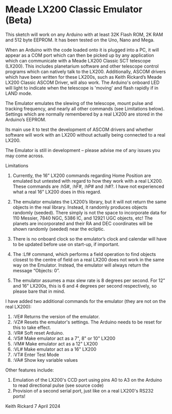 # Meade LX200 Classic Emulator (Beta)

This sketch will work on any Arduino with at least 32K Flash ROM, 2K RAM and 512 byte EEPROM.  It has been tested on the Uno, Nano and Mega.

When an Arduino with the code loaded onto it is plugged into a PC, it will appear as a COM port which can then be picked up by any application which can communicate with a Meade LX200 Classic SCT telescope (LX200).  This includes planetarium software and other telescope control programs which can natively talk to the LX200.  Additionally, ASCOM drivers which have been written for these LX200s, such as Keith Rickard’s Meade LX200 Classic ASCOM Driver, will also work.  The Arduino's onboard LED will light to indicate when the telescope is 'moving' and flash rapidly if in LAND mode.

The Emulator emulates the slewing of the telescope, mount pulse and tracking frequency, and nearly all other commands (see Limitations below).  Settings which are normally remembered by a real LX200 are stored in the Arduino’s EEPROM.

Its main use it to test the development of ASCOM drivers and whether software will work with an LX200 without actually being connected to a real LX200.

The Emulator is still in development – please advise me of any issues you may come across.

Limitations

1)	Currently, the 16” LX200 commands regarding Home Position are emulated but untested with regard to how they work with a real LX200.  These commands are :hS#, :hF#, :hP# and :h#?.  I have not experienced what a real 16” LX200 does in this regard.

2)	The emulator emulates the LX200’s library, but it will not return the same objects in the real library.  Instead, it randomly produces objects randomly (seeded).  There simply is not the space to incorporate data for 110 Messier, 7840 NGC, 5386 IC, and 12921 UGC objects, etc!  The planets are incorporated and their RA and DEC coordinates will be shown randomly (seeded) near the ecliptic.

3)	There is no onboard clock so the emulator’s clock and calendar will have to be updated before use on start-up, if important.

4)	The :Lf# command, which performs a field operation to find objects closest to the centre of field on a real LX200 does not work in the same way on the Emulator. Instead, the emulator will always return the message “Objects:  0”.

5)	The emulator assumes a max slew rate is 8 degrees per second.  For 12” and 16” LX200s, this is 6 and 4 degrees per second respectively, so please bare that in mind.

I have added two additional commands for the emulator (they are not on the real LX200):

1)  :VE#    Returns the version of the emulator.
2)  :VZ#    Resets the emulator's settings.  The Arduino needs to be reset for this to take effect.
3)  :VR#    Soft reset Arduino.
4)  :VS#    Make emulator act as a 7", 8" or 10" LX200
5)  :VM#    Make emulator act as a 12" LX200
6)  :VL#    Make emulator act as a 16" LX200
7)  :VT#    Enter Test Mode
8)  :VA#    Show key variable values

Other features include:

1) Emulation of the LX200's CCD port using pins A0 to A3 on the Arduino to read directional pulse (see source code)
2) Provision of a second serial port, just like on a real LX200's RS232 ports!

Keith Rickard
7 April 2024
